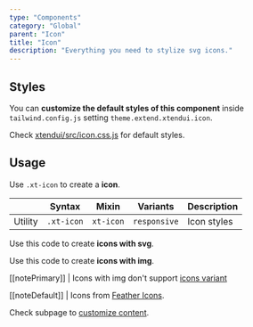 ```yaml
---
type: "Components"
category: "Global"
parent: "Icon"
title: "Icon"
description: "Everything you need to stylize svg icons."
---
```


## Styles

You can **customize the default styles of this component** inside `tailwind.config.js` setting `theme.extend.xtendui.icon`.

Check [xtendui/src/icon.css.js](https://github.com/minimit/xtendui/blob/beta/src/icon.css.js) for default styles.

## Usage

Use `.xt-icon` to create a **icon**.

<div class="xt-overflow-sub overflow-y-hidden overflow-x-scroll my-5 xt-my-auto w-full">

|                      | Syntax                          | Mixin            | Variants               | Description                   |
| ----------------------- | ----------------------------------------- | -----------------------------| ----------------------------- | ----------------------------- |
| Utility                  | `.xt-icon`                     | `xt-icon`                | `responsive`                | Icon styles            |

</div>

Use this code to create **icons with svg**.

<demo>
  <demoinline src="demos/components/icon/usage">
  </demoinline>
</demo>

Use this code to create **icons with img**.

<demo>
  <demoinline src="demos/components/icon/usage-img">
  </demoinline>
</demo>

[[notePrimary]]
| Icons with img don't support [icons variant](/components/icon/content#variant)

[[noteDefault]]
| Icons from [Feather Icons](https://feathericons.com).

Check subpage to [customize content](/components/icon/content).
